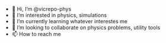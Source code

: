 - 👋 Hi, I’m @vicrepo-phys
- 👀 I’m interested in physics, simulations
- 🌱 I’m currently learning whatever interestes me 
- 💞️ I’m looking to collaborate on physics problems, utility tools
- 📫 How to reach me 

<!---
vicrepo-phys/vicrepo-phys is a ✨ special ✨ repository because its `README.md` (this file) appears on your GitHub profile.
You can click the Preview link to take a look at your changes.
--->
